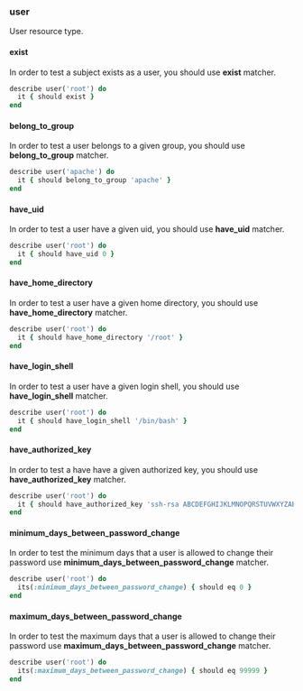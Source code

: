 ### <a name="user">user</a>

User resource type.

#### exist

In order to test a subject exists as a user, you should use **exist** matcher.

```ruby
describe user('root') do
  it { should exist }
end
```



#### belong\_to\_group

In order to test a user belongs to a given group, you should use **belong\_to\_group** matcher.

```ruby
describe user('apache') do
  it { should belong_to_group 'apache' }
end
```

#### have_uid

In order to test a user have a given uid, you should use **have_uid** matcher.

```ruby
describe user('root') do
  it { should have_uid 0 }
end
```

#### have\_home\_directory

In order to test a user have a given home directory, you should use **have\_home\_directory** matcher.

```ruby
describe user('root') do
  it { should have_home_directory '/root' }
end
```

#### have\_login\_shell

In order to test a user have a given login shell, you should use **have\_login\_shell** matcher.

```ruby
describe user('root') do
  it { should have_login_shell '/bin/bash' }
end
```

#### have\_authorized\_key

In order to test a have have a given authorized key, you should use **have\_authorized\_key** matcher.

```ruby
describe user('root') do
  it { should have_authorized_key 'ssh-rsa ABCDEFGHIJKLMNOPQRSTUVWXYZABCDEFGHIJKLMNOPQRSTUVWXYZABCDEFGHIJKLMNOPQRSTUVWXYZABCDEFGHIJKLMNOPQRSTUVWXYZABCDEFGHIJKLMNOPQRSTUVWXYZABCDEFGHIJKLMNOPQRSTUVWXYZABCDEFGHIJKLMNOPQRSTUVWXYZABCDEFGHIJKLMNOPQRSTUVWXYZABCDEFGHIJKLMNOPQRSTUVWXYZABCDEFGHIJKLMNOPQRSTUVWXYZABCDEFGHIJKLMNOPQRSTUVWXYZABCDEFGHIJKLMNOPQRSTUVWXYZABCDEFGHIJKLMNOPQRSTUVWXYZABCDEFGHIJKLMNOPQRSTUVWXYZABCDEFGH foo@bar.local' }
end
```

#### minimum\_days\_between\_password\_change

In order to test the minimum days that a user is allowed to change their password use **minimum\_days\_between\_password\_change** matcher.

```ruby
describe user('root') do
  its(:minimum_days_between_password_change) { should eq 0 }
end
```

#### maximum\_days\_between\_password\_change

In order to test the maximum days that a user is allowed to change their password use **maximum\_days\_between\_password\_change** matcher.

```ruby
describe user('root') do
  its(:maximum_days_between_password_change) { should eq 99999 }
end
```

